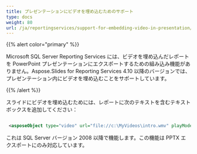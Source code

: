 ```yaml
---
title: プレゼンテーションにビデオを埋め込むためのサポート
type: docs
weight: 80
url: /ja/reportingservices/support-for-embedding-video-in-presentation/
---
```


{{% alert color="primary" %}} 

Microsoft SQL Server Reporting Services には、ビデオを埋め込んだレポートを PowerPoint プレゼンテーションにエクスポートするための組み込み機能がありません。Aspose.Slides for Reporting Services 4.10 以降のバージョンでは、プレゼンテーション内にビデオを埋め込むことをサポートしています。 

{{% /alert %}} 

スライドにビデオを埋め込むためには、レポートに次のテキストを含むテキストボックスを追加してください：

``` xml

 <asposeObject type="video" url="file://c:\MyVideos\intro.wmv" playMode="Auto" vlume="Loud" cover="file://c:\MyVideos\introCover.jpg"/>

```


これは SQL Server バージョン 2008 以降で機能します。この機能は PPTX エクスポートにのみ対応しています。